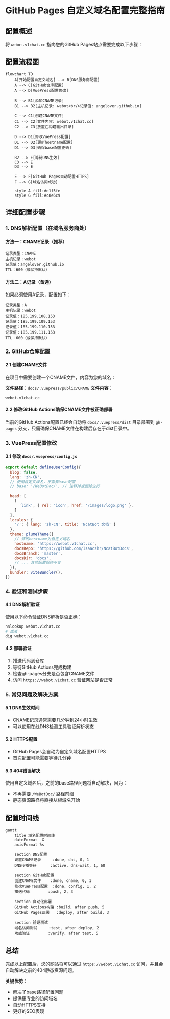 # GitHub Pages 自定义域名配置完整指南

## 配置概述

将 `webot.v1chat.cc` 指向您的GitHub Pages站点需要完成以下步骤：

## 配置流程图

```mermaid
flowchart TD
    A[开始配置自定义域名] --> B[DNS服务商配置]
    A --> C[GitHub仓库配置]
    A --> D[VuePress配置修改]
    
    B --> B1[添加CNAME记录]
    B1 --> B2[主机记录: webot<br/>记录值: angelover.github.io]
    
    C --> C1[创建CNAME文件]
    C1 --> C2[文件内容: webot.v1chat.cc]
    C2 --> C3[放置在构建输出目录]
    
    D --> D1[修改VuePress配置]
    D1 --> D2[更新hostname配置]
    D1 --> D3[确保base配置正确]
    
    B2 --> E[等待DNS生效]
    C3 --> E
    D3 --> E
    
    E --> F[GitHub Pages自动配置HTTPS]
    F --> G[域名访问成功]
    
    style A fill:#e1f5fe
    style G fill:#c8e6c9
```

## 详细配置步骤

### 1. DNS解析配置（在域名服务商处）

#### 方法一：CNAME记录（推荐）
```
记录类型：CNAME
主机记录：webot
记录值：angelover.github.io
TTL：600（或保持默认）
```

#### 方法二：A记录（备选）
如果必须使用A记录，配置如下：
```
记录类型：A
主机记录：webot
记录值：185.199.108.153
记录值：185.199.109.153
记录值：185.199.110.153
记录值：185.199.111.153
TTL：600（或保持默认）
```

### 2. GitHub仓库配置

#### 2.1 创建CNAME文件
在项目中需要创建一个CNAME文件，内容为您的域名：

**文件路径**：`docs/.vuepress/public/CNAME`
**文件内容**：
```
webot.v1chat.cc
```

#### 2.2 修改GitHub Actions确保CNAME文件被正确部署
当前的GitHub Actions配置已经会自动将 `docs/.vuepress/dist` 目录部署到 `gh-pages` 分支，只需确保CNAME文件在构建后存在于dist目录中。

### 3. VuePress配置修改

#### 3.1 修改 `docs/.vuepress/config.js`
```javascript
export default defineUserConfig({
  blog: false,
  lang: 'zh-CN',
  // 使用自定义域名，不需要base配置
  // base: '/WeBotDoc/', // 注释掉或删除这行
  
  head: [
    [
      'link', { rel: 'icon', href: '/images/logo.png' },
    ]
  ],
  locales: {
    '/': { lang: 'zh-CN', title: 'NcatBot 文档' }
  },
  theme: plumeTheme({
    // 修改hostname为自定义域名
    hostname: 'https://webot.v1chat.cc',
    docsRepo: 'https://github.com/Isaaczhr/NcatBotDocs',
    docsBranch: 'master',
    docsDir: 'docs',
    // ... 其他配置保持不变
  }),
  bundler: viteBundler(),
})
```

### 4. 验证和测试步骤

#### 4.1 DNS解析验证
使用以下命令验证DNS解析是否正确：
```bash
nslookup webot.v1chat.cc
# 或者
dig webot.v1chat.cc
```

#### 4.2 部署验证
1. 推送代码到仓库
2. 等待GitHub Actions完成构建
3. 检查gh-pages分支是否包含CNAME文件
4. 访问 `https://webot.v1chat.cc` 验证网站是否正常

### 5. 常见问题及解决方案

#### 5.1 DNS生效时间
- CNAME记录通常需要几分钟到24小时生效
- 可以使用在线DNS检测工具验证解析状态

#### 5.2 HTTPS配置
- GitHub Pages会自动为自定义域名配置HTTPS
- 首次配置可能需要等待几分钟

#### 5.3 404错误解决
使用自定义域名后，之前的base路径问题将自动解决，因为：
- 不再需要 `/WeBotDoc/` 路径前缀
- 静态资源路径将直接从根域名开始

## 配置时间线

```mermaid
gantt
    title 域名配置时间线
    dateFormat  X
    axisFormat %s

    section DNS配置
    设置CNAME记录     :done, dns, 0, 1
    DNS传播等待      :active, dns-wait, 1, 60
    
    section GitHub配置  
    创建CNAME文件    :done, cname, 0, 1
    修改VuePress配置  :done, config, 1, 2
    推送代码        :push, 2, 3
    
    section 自动化部署
    GitHub Actions构建 :build, after push, 5
    GitHub Pages部署   :deploy, after build, 3
    
    section 验证测试
    域名访问测试     :test, after deploy, 2
    功能验证        :verify, after test, 5
```

## 总结

完成以上配置后，您的网站将可以通过 `https://webot.v1chat.cc` 访问，并且会自动解决之前的404静态资源问题。

**关键优势**：
- 解决了base路径配置问题
- 提供更专业的访问域名  
- 自动HTTPS支持
- 更好的SEO表现